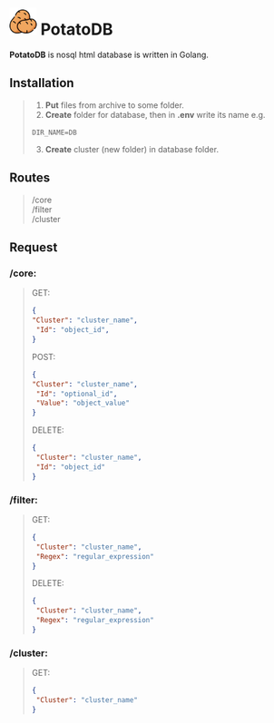 # [<img src="potato.png" width="48"/>](potato.png) PotatoDB
**PotatoDB** is nosql html database is written in Golang.
## Installation
>1. **Put** files from archive to some folder.
>2. **Create** folder for database, then in **.env** write its name e.g. 
>```env
>DIR_NAME=DB
>```
>3. **Create** cluster (new folder) in database folder.

## Routes
> /core<br>
> /filter<br>
> /cluster

## Request
### **/core**:
> GET:
>```json
>{
> "Cluster": "cluster_name",
>  "Id": "object_id",
>}
>```
> POST:
>```json
>{
> "Cluster": "cluster_name",
>  "Id": "optional_id",
>  "Value": "object_value"
>}
>```
> DELETE:
>```json
>{
>  "Cluster": "cluster_name",
>  "Id": "object_id"
>}
>```
### **/filter**:
> GET:
>```json
>{
>  "Cluster": "cluster_name",
>  "Regex": "regular_expression"
>}
>```
> DELETE:
>```json
>{
>  "Cluster": "cluster_name",
>  "Regex": "regular_expression"
>}
>```
### **/cluster**:
> GET:
>```json
>{
>  "Cluster": "cluster_name"
>}
>```
